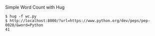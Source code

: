 Simple Word Count with Hug

```
$ hug -f wc.py
$ http://localhost:8000/?url=https://www.python.org/dev/peps/pep-0020/&word=Python
41
```


